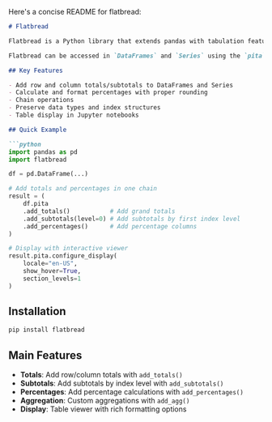 Here's a concise README for flatbread:

```markdown
# Flatbread

Flatbread is a Python library that extends pandas with tabulation features through a chainable API. It makes it easy to create summary tables with totals, subtotals, percentages, and aggregations.

Flatbread can be accessed in `DataFrames` and `Series` using the `pita` accessor.

## Key Features

- Add row and column totals/subtotals to DataFrames and Series
- Calculate and format percentages with proper rounding
- Chain operations
- Preserve data types and index structures
- Table display in Jupyter notebooks

## Quick Example

```python
import pandas as pd
import flatbread

df = pd.DataFrame(...)

# Add totals and percentages in one chain
result = (
    df.pita
    .add_totals()           # Add grand totals
    .add_subtotals(level=0) # Add subtotals by first index level
    .add_percentages()      # Add percentage columns
)

# Display with interactive viewer
result.pita.configure_display(
    locale="en-US",
    show_hover=True,
    section_levels=1
)
```

## Installation

```bash
pip install flatbread
```

## Main Features

- **Totals**: Add row/column totals with `add_totals()` 
- **Subtotals**: Add subtotals by index level with `add_subtotals()`
- **Percentages**: Add percentage calculations with `add_percentages()`
- **Aggregation**: Custom aggregations with `add_agg()`
- **Display**: Table viewer with rich formatting options
